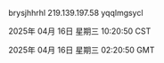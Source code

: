 brysjhhrhl 219.139.197.58 yqqlmgsycl

2025年 04月 16日 星期三 10:20:50 CST

2025年 04月 16日 星期三 02:20:50 GMT
